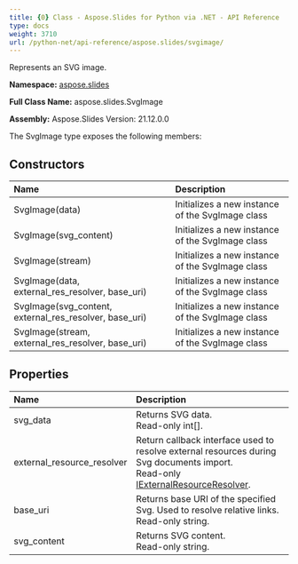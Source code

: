 ```yaml
---
title: {0} Class - Aspose.Slides for Python via .NET - API Reference
type: docs
weight: 3710
url: /python-net/api-reference/aspose.slides/svgimage/
---
```


Represents an SVG image.

**Namespace:** [aspose.slides](/python-net/api-reference/aspose.slides/)

**Full Class Name:** aspose.slides.SvgImage

**Assembly:**  Aspose.Slides Version: 21.12.0.0

The SvgImage type exposes the following members:
## **Constructors**
|**Name**|**Description**|
| :- | :- |
|SvgImage(data)|Initializes a new instance of the SvgImage class|
|SvgImage(svg_content)|Initializes a new instance of the SvgImage class|
|SvgImage(stream)|Initializes a new instance of the SvgImage class|
|SvgImage(data, external_res_resolver, base_uri)|Initializes a new instance of the SvgImage class|
|SvgImage(svg_content, external_res_resolver, base_uri)|Initializes a new instance of the SvgImage class|
|SvgImage(stream, external_res_resolver, base_uri)|Initializes a new instance of the SvgImage class|
## **Properties**
|**Name**|**Description**|
| :- | :- |
|svg_data|Returns SVG data.<br/>            Read-only int[].|
|external_resource_resolver|Return callback interface used to resolve external resources during Svg documents import.<br/>            Read-only [IExternalResourceResolver](/python-net/api-reference/aspose.slides.import/iexternalresourceresolver/).|
|base_uri|Returns base URI of the specified Svg. Used to resolve relative links.<br/>            Read-only string.|
|svg_content|Returns SVG content.<br/>            Read-only string.|
